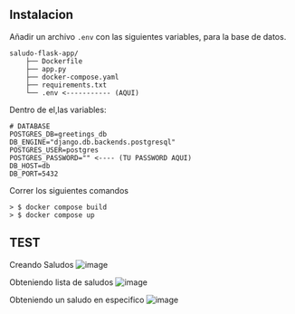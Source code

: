 
## Instalacion
Añadir un archivo `.env` con las siguientes variables, para la base de datos.

```
saludo-flask-app/
    ├── Dockerfile
    ├── app.py
    ├── docker-compose.yaml
    ├── requirements.txt
    └── .env <----------- (AQUI)
```
Dentro de el,las variables: 
```
# DATABASE
POSTGRES_DB=greetings_db
DB_ENGINE="django.db.backends.postgresql"
POSTGRES_USER=postgres
POSTGRES_PASSWORD="" <---- (TU PASSWORD AQUI)
DB_HOST=db
DB_PORT=5432
```


Correr los siguientes comandos

```
> $ docker compose build
> $ docker compose up
```

## TEST

Creando Saludos 
![image](https://github.com/user-attachments/assets/3888db67-e3f7-4f9d-9fb4-b8386be5f57b)


Obteniendo lista de saludos
![image](https://github.com/user-attachments/assets/d8f07ec8-7042-4758-8551-e8339ae567a6)

Obteniendo un saludo en especifico
![image](https://github.com/user-attachments/assets/0bd9a74d-0d54-4f13-8bf1-da7273021b7e)
